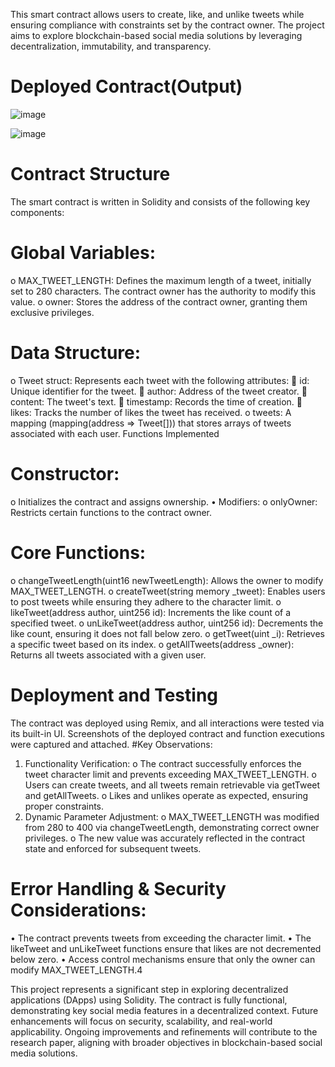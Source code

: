 This smart contract allows users to create, like, and unlike tweets while ensuring compliance with constraints set by the contract owner. The project aims to explore blockchain-based social media solutions by leveraging decentralization, immutability, and transparency.


# Deployed Contract(Output)

 ![image](https://github.com/user-attachments/assets/fa27ab00-3732-4a33-8df1-de193cc2f07e)

 ![image](https://github.com/user-attachments/assets/5baba66d-2393-4b04-a5a9-70c4310d9e27)
 
# Contract Structure
The smart contract is written in Solidity and consists of the following key components:
#	Global Variables:
o	MAX_TWEET_LENGTH: Defines the maximum length of a tweet, initially set to 280 characters. The contract owner has the authority to modify this value.
o	owner: Stores the address of the contract owner, granting them exclusive privileges.
#	Data Structure:
o	Tweet struct: Represents each tweet with the following attributes:
	id: Unique identifier for the tweet.
	author: Address of the tweet creator.
	content: The tweet's text.
	timestamp: Records the time of creation.
	likes: Tracks the number of likes the tweet has received.
o	tweets: A mapping (mapping(address => Tweet[])) that stores arrays of tweets associated with each user.
Functions Implemented
#	Constructor:
o	Initializes the contract and assigns ownership.
•	Modifiers:
o	onlyOwner: Restricts certain functions to the contract owner.
#	Core Functions:
o	changeTweetLength(uint16 newTweetLength): Allows the owner to modify MAX_TWEET_LENGTH.
o	createTweet(string memory _tweet): Enables users to post tweets while ensuring they adhere to the character limit.
o	likeTweet(address author, uint256 id): Increments the like count of a specified tweet.
o	unLikeTweet(address author, uint256 id): Decrements the like count, ensuring it does not fall below zero.
o	getTweet(uint _i): Retrieves a specific tweet based on its index.
o	getAllTweets(address _owner): Returns all tweets associated with a given user.
# Deployment and Testing
The contract was deployed using Remix, and all interactions were tested via its built-in UI. Screenshots of the deployed contract and function executions were captured and attached.
#Key Observations:
1.	Functionality Verification:
o	The contract successfully enforces the tweet character limit and prevents exceeding MAX_TWEET_LENGTH.
o	Users can create tweets, and all tweets remain retrievable via getTweet and getAllTweets.
o	Likes and unlikes operate as expected, ensuring proper constraints.
2.	Dynamic Parameter Adjustment:
o	MAX_TWEET_LENGTH was modified from 280 to 400 via changeTweetLength, demonstrating correct owner privileges.
o	The new value was accurately reflected in the contract state and enforced for subsequent tweets.
# Error Handling & Security Considerations:
•	The contract prevents tweets from exceeding the character limit.
•	The likeTweet and unLikeTweet functions ensure that likes are not decremented below zero.
•	Access control mechanisms ensure that only the owner can modify MAX_TWEET_LENGTH.4

This project represents a significant step in exploring decentralized applications (DApps) using Solidity. The contract is fully functional, demonstrating key social media features in a decentralized context. Future enhancements will focus on security, scalability, and real-world applicability. Ongoing improvements and refinements will contribute to the research paper, aligning with broader objectives in blockchain-based social media solutions.
